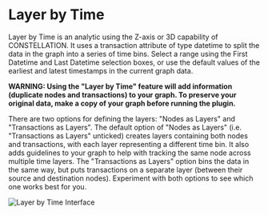 # Layer by Time

Layer by Time is an analytic using the Z-axis or 3D capability of
CONSTELLATION. It uses a transaction attribute of type datetime to split
the data in the graph into a series of time bins. Select a range using
the First Datetime and Last Datetime selection boxes, or use the default
values of the earliest and latest timestamps in the current graph data.

**WARNING: Using the "Layer by Time" feature will add information
(duplicate nodes and transactions) to your graph. To preserve your
original data, make a copy of your graph before running the plugin.**

There are two options for defining the layers: "Nodes as Layers" and
"Transactions as Layers". The default option of "Nodes as Layers" (i.e.
"Transactions as Layers" unticked) creates layers containing both nodes
and transactions, with each layer representing a different time bin. It
also adds guidelines to your graph to help with tracking the same node
across multiple time layers. The "Transactions as Layers" option bins
the data in the same way, but puts transactions on a separate layer
(between their source and destination nodes). Experiment with both
options to see which one works best for you.

![Layer by Time
Interface](resources/layer_by_time_parameters_gui_screenshot.jpg)
